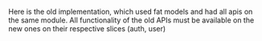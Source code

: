 Here is the old implementation, which used fat models and had all apis on the same module.
All functionality of the old APIs must be available on the new ones on their respective slices (auth, user)
